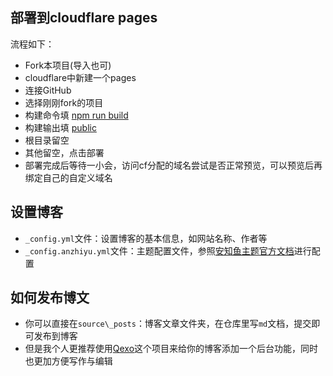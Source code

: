 ## 部署到cloudflare pages

流程如下：
- Fork本项目(导入也可)
- cloudflare中新建一个pages
- 连接GitHub
- 选择刚刚fork的项目
- 构建命令填 <u>npm run build</u>
- 构建输出填 <u>public</u>
- 根目录留空
- 其他留空，点击部署
- 部署完成后等待一小会，访问cf分配的域名尝试是否正常预览，可以预览后再绑定自己的自定义域名

## 设置博客

- `_config.yml`文件：设置博客的基本信息，如网站名称、作者等
- `_config.anzhiyu.yml`文件：主题配置文件，参照[安知鱼主题官方文档](https://docs.anheyu.com/global/base.html)进行配置

## 如何发布博文
 
- 你可以直接在`source\_posts`：博客文章文件夹，在仓库里写`md`文档，提交即可发布到博客
- 但是我个人更推荐使用[Qexo](https://github.com/Qexo/Qexo)这个项目来给你的博客添加一个后台功能，同时也更加方便写作与编辑
